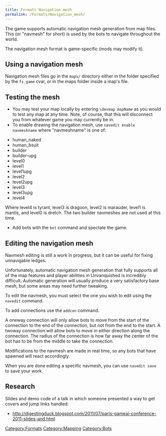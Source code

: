 ```yaml
---
title: Formats Navigation mesh
permalink: /Formats/Navigation_mesh/
---
```


The game supports automatic navigation mesh generation from map files.
This (or "navmesh" for short) is used by the bots to navigate throughout
the world.

The navigation mesh format is game-specific (mods may modify it).

## Using a navigation mesh

Navigation mesh files go in the `maps/` directory either in the folder
specified by the `fs_game` cvar, or in the maps folder inside a map's
file.

## Testing the mesh

- You may test your map locally by entering
  `\devmap `<var>`mapName`</var> as you would to test any map at any
  time. Note, of course, that this will disconnect you from whatever
  game you may currently be in.
- To enable drawing the navigation mesh, use
  `navedit enable navmeshname` where "navmeshname" is one of:

<!-- -->

- human_naked
- human_bsuit
- builder
- builder-upg
- level0
- level1
- level1upg
- level2
- level2upg
- level3
- level3upg
- level4

Where level4 is tyrant, level3 is dragoon, level2 is marauder, level1 is
mantis, and level0 is dretch. The two builder navmeshes are not used at
this time.

- Add bots with the `bot` command and spectate the game.

## Editing the navigation mesh

Navmesh editing is still a work in progress, but it can be useful for
fixing unnavigable ledges.

Unfortunately, automatic navigation mesh generation that fully supports
all of the map features and player abilities in Unvanquished is
incredibly difficult. Automatic generation will usually produce a very
satisfactory base mesh, but some areas may need further tweaking.

To edit the navmesh, you must select the one you wish to edit using the
`navedit` command.

To add connections use the `addcon` command.

A oneway connection will only allow bots to move from the start of the
connection to the end of the connection, but not from the end to the
start. A twoway connection will allow bots to move in either direction
along the connection. The radius of the connection is how far away the
center of the bot has to be from the middle to take the connection.

Modifications to the navmesh are made in real time, so any bots that
have spawned will react accordingly.

When you are done editing a specific navmesh, you can use `navedit save`
to save your work.

## Research

Slides and demo code of a talk in which someone presented a way to get
covers and jump links handled:

- <http://digestingduck.blogspot.com/2011/07/paris-gameai-conference-2011-slides-and.html>

[Category:Formats](Category:Formats "wikilink")
[Category:Mapping](Category:Mapping "wikilink")
[Category:Bots](Category:Bots "wikilink")